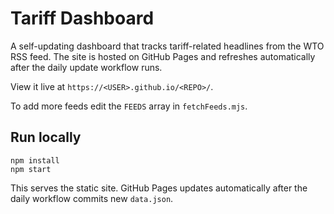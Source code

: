 # Tariff Dashboard

A self-updating dashboard that tracks tariff-related headlines from the WTO RSS feed. The site is hosted on GitHub Pages and refreshes automatically after the daily update workflow runs.

View it live at `https://<USER>.github.io/<REPO>/`.

To add more feeds edit the `FEEDS` array in `fetchFeeds.mjs`.

## Run locally
```
npm install
npm start
```
This serves the static site. GitHub Pages updates automatically after the daily workflow commits new `data.json`.
